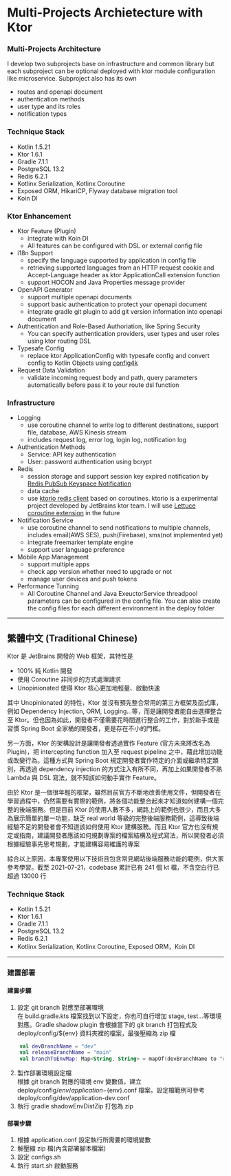 # Multi-Projects Archietecture with Ktor

### Multi-Projects Architecture
I develop two subprojects base on infrastructure and common library but each subproject can be optional deployed with ktor module configuration like microservice. Subproject also has its own
* routes and openapi document
* authentication methods
* user type and its roles
* notification types

### Technique Stack
* Kotlin 1.5.21
* Ktor 1.6.1
* Gradle 7.1.1
* PostgreSQL 13.2
* Redis 6.2.1
* Kotlinx Serialization, Kotlinx Coroutine
* Exposed ORM, HikariCP, Flyway database migration tool
* Koin DI

### Ktor Enhancement
* Ktor Feature (Plugin)
    * integrate with Koin DI
    * All features can be configured with DSL or external config file 
* i18n Support
    * specify the language supported by application in config file
    * retrieving supported languages from an HTTP request cookie and Accept-Language header as ktor ApplicationCall extension function
    * support HOCON and Java Properties message provider
* OpenAPI Generator
    * support multiple openapi documents
    * support basic authentication to protect your openapi document
    * integrate gradle git plugin to add git version information into openapi document
* Authentication and Role-Based Authoriation, like Spring Security
    * You can specify authentication providers, user types and user roles using ktor routing DSL
* Typesafe Config
    * replace ktor ApplicationConfig with typesafe config and convert config to Kotlin Objects using [config4k](https://github.com/config4k/config4k)
* Request Data Validation
    * validate incoming request body and path, query parameters automatically before pass it to your route dsl function
### Infrastructure
* Logging
    * use coroutine channel to write log to different destinations, support file, database, AWS Kinesis stream
    * includes request log, error log, login log, notification log 
* Authentication Methods
    * Service: API key authentication
    * User: password authentication using bcrypt
* Redis
    * session storage and support session key expired notification by [Redis PubSub Keyspace Notification](https://redis.io/topics/notifications)
    * data cache
    * use [ktorio redis client](https://github.com/ktorio/ktor-clients) based on coroutines. ktorio is a experimental project developed by JetBrains ktor team. I will use [Lettuce coroutine extension](https://lettuce.io/core/release/reference/#kotlin) in the future 
* Notification Service
    * use coroutine channel to send notifications to multiple channels, includes email(AWS SES), push(Firebase), sms(not implemented yet)
    * integrate freemarker template engine
    * support user language preference
* Mobile App Management
    * support multiple apps
    * check app version whether need to upgrade or not 
    * manage user devices and push tokens
* Performance Tunning
    * All Coroutine Channel and Java ExeuctorService threadpool parameters can be configured in the config file. You can also create the config files for each different environment in the deploy folder
------------
## 繁體中文 (Traditional Chinese)
Ktor 是 JetBrains 開發的 Web 框架，其特性是
- 100% 純 Kotlin 開發
- 使用 Coroutine 非同步的方式處理請求
- Unopinionated 使得 Ktor 核心更加地輕量、啟動快速

其中 Unopinionated 的特性，Ktor 並沒有預先整合常用的第三方框架及函式庫，例如 Dependency Injection, ORM, Logging...等，而是讓開發者能自由選擇整合至 Ktor。但也因為如此，開發者不僅需要花時間進行整合的工作，對於新手或是習慣 Spring Boot 全家桶的開發者，更是存在不小的門檻。

另一方面，Ktor 的架構設計是讓開發者透過實作 Feature (官方未來將改名為 Plugin)，把 intercepting function 加入至 request pipeline 之中，藉此增加功能或改變行為。這種方式與 Spring Boot 規定開發者實作特定的介面或繼承特定類別，再透過 dependency injection 的方式注入有所不同，再加上如果開發者不熟 Lambda 與 DSL 寫法，就不知該如何動手實作 Feature。

由於 Ktor 是一個很年輕的框架，雖然目前官方不斷地改善使用文件，但開發者在學習過程中，仍然需要有實際的範例，將各個功能整合起來才知道如何建構一個完整的後端服務。但是目前 Ktor 的使用人數不多，網路上的範例也很少，而且大多為展示簡單的單一功能，缺乏 real world 等級的完整後端服務範例，這導致後端經驗不足的開發者會不知道該如何使用 Ktor 建構服務。而且 Ktor 官方也沒有規定或指南，建議開發者應該如何規劃專案的檔案結構及程式寫法，所以開發者必須根據經驗事先思考規劃，才能建構容易維護的專案

綜合以上原因，本專案使用以下技術且包含常見網站後端服務功能的範例，供大家參考學習。截至 2021-07-21，codebase 累計已有 241 個 kt 檔，不含空白行已超過 13000 行

### Technique Stack
- Kotlin 1.5.21
- Ktor 1.6.1
- Gradle 7.1.1
- PostgreSQL 13.2
- Redis 6.2.1
- Kotlinx Serialization, Kotlinx Coroutine, Exposed ORM，Koin DI
------------
### 建置部署
#### 建置步驟
1. 設定 git branch 對應至部署環境  
在 build.gradle.kts 檔案找到以下設定，你也可自行增加 stage, test…等環境對應。Gradle shadow plugin 會根據當下的 git branch 打包程式及 deploy/config/${env} 資料夾裡的檔案，最後壓縮為 zip 檔
```kotlin
    val devBranchName = "dev"
    val releaseBranchName = "main"
    val branchToEnvMap: Map<String, String> = mapOf(devBranchName to "dev", releaseBranchName to "prod")
```
2. 製作部署環境設定檔  
根據 git branch 對應的環境 env 變數值，建立 deploy/config/${env}/application-${env}.conf 檔案。設定檔範例可參考 deploy/config/dev/application-dev.conf
3. 執行 gradle shadowEnvDistZip 打包為 zip

#### 部署步驟
1. 根據 application.conf 設定執行所需要的環境變數
2. 解壓縮 zip 檔(內含部署腳本檔案)
3. 設定 configs.sh
4. 執行 start.sh 啟動服務
